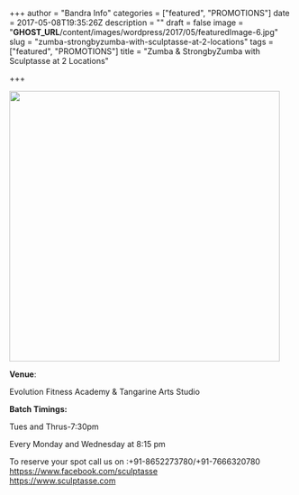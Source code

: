 +++
author = "Bandra Info"
categories = ["featured", "PROMOTIONS"]
date = 2017-05-08T19:35:26Z
description = ""
draft = false
image = "__GHOST_URL__/content/images/wordpress/2017/05/featuredImage-6.jpg"
slug = "zumba-strongbyzumba-with-sculptasse-at-2-locations"
tags = ["featured", "PROMOTIONS"]
title = "Zumba & StrongbyZumba with Sculptasse at 2 Locations"

+++


<p><img loading="lazy" src="https://i1.wp.com/bandra.info/wp-content/uploads/2017/05/IMG_3037-1.jpg?resize=480%2C480&#038;ssl=1" align="middle" width="480" height="480" class="aligncenter" data-recalc-dims="1"></p>
<p dir="auto"><strong>Venue</strong>:</p>
<p>Evolution Fitness Academy &amp; Tangarine Arts Studio</p>
<p><strong>Batch Timings:</strong></p>
<p>Tues and Thrus-7:30pm </p>
<p>Every Monday and Wednesday at 8:15 pm </p>
<p>To reserve your spot call us on :+91-8652273780/+91-7666320780<br /><a href="httpss://www.facebook.com/sculptasse" target="_blank">httpss://www.facebook.com/sculptasse</a><br /><a href="https://www.sculptasse.com" target="_blank">https://www.sculptasse.com</a></p>



